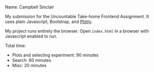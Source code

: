 Name: Campbell Sinclair

My submission for the Uncountable Take-home Frontend Assignment. It uses plain
Javascript, Bootstrap, and [Plotly](https://plotly.com/javascript/).

My project runs entirely the browser. Open ```index.html``` in a browser with
Javascript enabled to run.

Total time:
* Plots and selecting experiment: 90 minutes
* Search: 60 minutes
* Misc: 20 minutes
